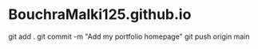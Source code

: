 # BouchraMalki125.github.io
git add .
git commit -m "Add my portfolio homepage"
git push origin main
